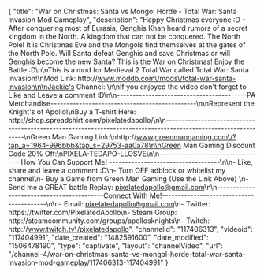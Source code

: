 {
    "title": "War on Christmas: Santa vs Mongol Horde - Total War: Santa Invasion Mod Gameplay",
    "description": "Happy Christmas everyone :D  - After conquering most of Eurasia, Genghis Khan heard rumors of a secret kingdom in the North.  A kingdom that can not be conquered.  The North Pole!  It is Christmas Eve and the Mongols find themselves at the gates of the North Pole.  Will Santa defeat Genghis and save Christmas or will Genghis become the new Santa?  This is the War on Christmas! Enjoy the Battle :D\n\nThis is a mod for Medieval 2 Total War called Total War: Santa Invasion!\nMod Link: http:\/\/www.moddb.com\/mods\/total-war-santa-invasion\n\nJackie's Channel:  \n\nIf you enjoyed the video don't forget to Like and Leave a comment :D\n\n-----------------------------------------PA Merchandise----------------------------------------------\n\nRepresent the Knight's of Apollo!\nBuy a T-shirt Here: http:\/\/shop.spreadshirt.com\/pixelatedapollo\/\n\n---------------------------------------------------------------------------------------------------------------\nGreen Man Gaming Link:\nhttp:\/\/www.greenmangaming.com\/?tap_a=1964-996bbb&tap_s=29753-aa0a78\n\nGreen Man Gaming Discount Code 20% Off:\nPIXELA-TEDAPO-LLOSVE\n\n----------------------------------How You Can Support Me! -----------------------------------\n\n- Like, share and leave a comment :D\n- Turn OFF adblock or whitelist my channel\n- Buy a Game from Green Man Gaming (Use the Link Above) \n- Send me a GREAT battle Replay: pixelatedapollo@gmail.com\n\n------------------------------------------Connect With Me!-----------------------------------------\n\n- Email: pixelatedapollo@gmail.com\n- Twitter: https:\/\/twitter.com\/PixelatedApollo\n- Steam Group:  http:\/\/steamcommunity.com\/groups\/apollosknights\n- Twitch: http:\/\/www.twitch.tv\/pixelatedapollo",
    "channelid": "117406313",
    "videoid": "117404991",
    "date_created": "1482591600",
    "date_modified": "1506478190",
    "type": "captivate",
    "layout": "channelVideo",
    "url": "\/channel-4\/war-on-christmas-santa-vs-mongol-horde-total-war-santa-invasion-mod-gameplay\/117406313-117404991"
}